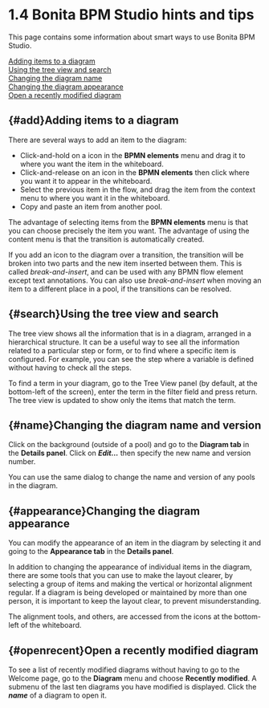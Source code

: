 
1.4 Bonita BPM Studio hints and tips
====================================

This page contains some information about smart ways to use Bonita BPM Studio.

[Adding items to a diagram](#add)\
[Using the tree view and search](#search)\
[Changing the diagram name](#name)\
[Changing the diagram appearance](#appearance)\
[Open a recently modified diagram](#openrecent)

[](){#add}Adding items to a diagram
-----------------------------------

There are several ways to add an item to the diagram:

-   Click-and-hold on a icon in the **BPMN elements** menu and drag it to where you want the item in the whiteboard.
-   Click-and-release on an icon in the **BPMN elements** then click where you want it to appear in the whiteboard.
-   Select the previous item in the flow, and drag the item from the context menu to where you want it in the whiteboard.
-   Copy and paste an item from another pool.

The advantage of selecting items from the **BPMN elements** menu is that you can choose precisely the item you want.
The advantage of using the content menu is that the transition is automatically created.

If you add an icon to the diagram over a transition, the transition will be broken into two parts and the new item inserted between them. This is called *break-and-insert*,
and can be used with any BPMN flow element except text annotations. You can also use *break-and-insert* when moving an item to a different place in a pool, if the transitions can be resolved.

[](){#search}Using the tree view and search
-------------------------------------------

The tree view shows all the information that is in a diagram, arranged in a hierarchical structure. It can be a useful way to see all the information related to a particular step
or form, or to find where a specific item is configured. For example, you can see the step where a variable is defined without having to check all the steps.

To find a term in your diagram, go to the Tree View panel (by default, at the bottom-left of the screen), enter the term in the filter field and press return.
The tree view is updated to show only the items that match the term.

[](){#name}Changing the diagram name and version
------------------------------------------------

Click on the background (outside of a pool) and go to the **Diagram tab** in the **Details panel**. Click on ***Edit...*** then specify the new name and version number.

You can use the same dialog to change the name and version of any pools in the diagram.

[](){#appearance}Changing the diagram appearance
------------------------------------------------

You can modify the appearance of an item in the diagram by selecting it and going to the **Appearance tab** in the **Details panel**.

In addition to changing the appearance of individual items in the diagram, there are some tools that you can use to make the layout clearer,
by selecting a group of items and making the vertical or horizontal alignment regular. If a diagram is being developed or maintained by more than
one person, it is important to keep the layout clear, to prevent misunderstanding.

The alignment tools, and others, are accessed from the icons at the bottom-left of the whiteboard.

[](){#openrecent}Open a recently modified diagram
-------------------------------------------------

To see a list of recently modified diagrams without having to go to the Welcome page, go to the **Diagram** menu and choose **Recently modified**.
A submenu of the last ten diagrams you have modified is displayed. Click the ***name*** of a diagram to open it.

